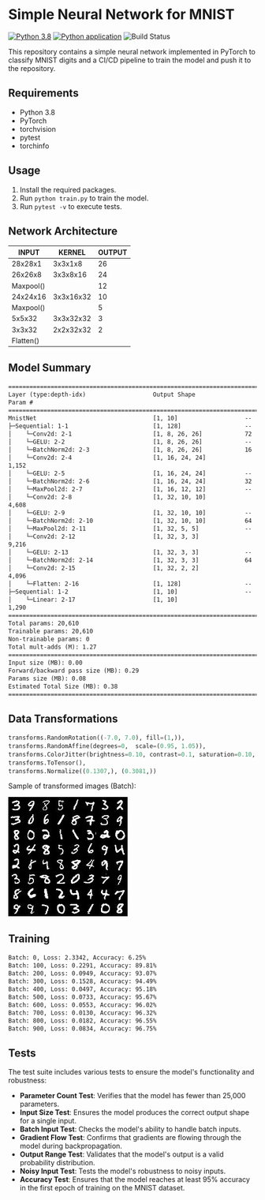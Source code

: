 # Simple Neural Network for MNIST

[![Python 3.8](https://img.shields.io/badge/python-3.8-blue.svg)](https://www.python.org/downloads/release/python-3810/)  [![Python application](https://github.com/KD1994/session-5-MNIST-CICD/actions/workflows/python-app.yml/badge.svg)](https://github.com/KD1994/session-5-MNIST-CICD/actions/workflows/python-app.yml)  ![Build Status](https://img.shields.io/badge/build-pass-green)


This repository contains a simple neural network implemented in PyTorch to classify MNIST digits and a CI/CD pipeline to train the model and push it to the repository.

## Requirements

- Python 3.8
- PyTorch
- torchvision
- pytest
- torchinfo

## Usage

1. Install the required packages.
2. Run `python train.py` to train the model.
3. Run `pytest -v` to execute tests.


## Network Architecture

| INPUT    | KERNEL     | OUTPUT |
|----------|------------|--------|
| 28x28x1  | 3x3x1x8    | 26     |
| 26x26x8  | 3x3x8x16   | 24     |
| Maxpool()|            | 12     |
| 24x24x16 | 3x3x16x32  | 10     |
| Maxpool()|            | 5      |
| 5x5x32   | 3x3x32x32  | 3      |
| 3x3x32   | 2x2x32x32  | 2      |
| Flatten()|            |        | 


## Model Summary

```
==========================================================================================
Layer (type:depth-idx)                   Output Shape              Param #
==========================================================================================
MnistNet                                 [1, 10]                   --
├─Sequential: 1-1                        [1, 128]                  --
│    └─Conv2d: 2-1                       [1, 8, 26, 26]            72
│    └─GELU: 2-2                         [1, 8, 26, 26]            --
│    └─BatchNorm2d: 2-3                  [1, 8, 26, 26]            16
│    └─Conv2d: 2-4                       [1, 16, 24, 24]           1,152
│    └─GELU: 2-5                         [1, 16, 24, 24]           --
│    └─BatchNorm2d: 2-6                  [1, 16, 24, 24]           32
│    └─MaxPool2d: 2-7                    [1, 16, 12, 12]           --
│    └─Conv2d: 2-8                       [1, 32, 10, 10]           4,608
│    └─GELU: 2-9                         [1, 32, 10, 10]           --
│    └─BatchNorm2d: 2-10                 [1, 32, 10, 10]           64
│    └─MaxPool2d: 2-11                   [1, 32, 5, 5]             --
│    └─Conv2d: 2-12                      [1, 32, 3, 3]             9,216
│    └─GELU: 2-13                        [1, 32, 3, 3]             --
│    └─BatchNorm2d: 2-14                 [1, 32, 3, 3]             64
│    └─Conv2d: 2-15                      [1, 32, 2, 2]             4,096
│    └─Flatten: 2-16                     [1, 128]                  --
├─Sequential: 1-2                        [1, 10]                   --
│    └─Linear: 2-17                      [1, 10]                   1,290
==========================================================================================
Total params: 20,610
Trainable params: 20,610
Non-trainable params: 0
Total mult-adds (M): 1.27
==========================================================================================
Input size (MB): 0.00
Forward/backward pass size (MB): 0.29
Params size (MB): 0.08
Estimated Total Size (MB): 0.38
==========================================================================================
```

## Data Transformations

```python
transforms.RandomRotation((-7.0, 7.0), fill=(1,)),
transforms.RandomAffine(degrees=0,  scale=(0.95, 1.05)),
transforms.ColorJitter(brightness=0.10, contrast=0.1, saturation=0.10, hue=0.1),
transforms.ToTensor(),
transforms.Normalize((0.1307,), (0.3081,))
```

Sample of transformed images (Batch):

![Data Augmentation](./transformed_batch.jpg)


## Training

```
Batch: 0, Loss: 2.3342, Accuracy: 6.25%
Batch: 100, Loss: 0.2291, Accuracy: 89.81%
Batch: 200, Loss: 0.0949, Accuracy: 93.07%
Batch: 300, Loss: 0.1528, Accuracy: 94.49%
Batch: 400, Loss: 0.0497, Accuracy: 95.18%
Batch: 500, Loss: 0.0733, Accuracy: 95.67%
Batch: 600, Loss: 0.0553, Accuracy: 96.02%
Batch: 700, Loss: 0.0130, Accuracy: 96.32%
Batch: 800, Loss: 0.0182, Accuracy: 96.55%
Batch: 900, Loss: 0.0834, Accuracy: 96.75%
```


## Tests

The test suite includes various tests to ensure the model's functionality and robustness:

- **Parameter Count Test**: Verifies that the model has fewer than 25,000 parameters.
- **Input Size Test**: Ensures the model produces the correct output shape for a single input.
- **Batch Input Test**: Checks the model's ability to handle batch inputs.
- **Gradient Flow Test**: Confirms that gradients are flowing through the model during backpropagation.
- **Output Range Test**: Validates that the model's output is a valid probability distribution.
- **Noisy Input Test**: Tests the model's robustness to noisy inputs.
- **Accuracy Test**: Ensures that the model reaches at least 95% accuracy in the first epoch of training on the MNIST dataset.

